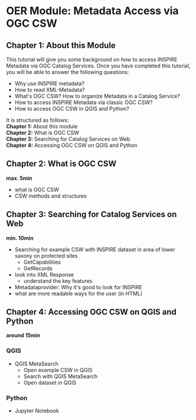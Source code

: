 # OER Module: Metadata Access via OGC CSW
## Chapter 1: About this Module
This tutorial will give you some background on how to access INSPIRE Metadata via OGC Catalog Services. Once you have completed this tutorial, you will be able to answer the following questions:

* Why use INSPIRE metadata?
* How to read XML-Metadata?
* What's OGC CSW? How to organize Metadata in a Catalog Service?
* How to access INSPIRE Metadata via classic OGC CSW?
* How to access OGC CSW in QGIS and Python?

It is structured as follows:  
__Chapter 1:__ About this module  
__Chapter 2:__ What is OGC CSW  
__Chapter 3:__ Searching for Catalog Services on Web  
__Chapter 4:__ Accessing OGC CSW on QGIS and Python  
  
## Chapter 2: What is OGC CSW
__max. 5min__
  * what is OGC CSW
  * CSW methods and structures
## Chapter 3: Searching for Catalog Services on Web
__min. 10min__
  * Searching for example CSW with INSPIRE dataset in area of lower saxony on protected sites
    * GetCapabilities 
    * GetRecords
  * look into XML Response
    * understand the key features
  * Metadataprovider: Why it's good to look for INSPIRE
  * what are more readable ways for the user (in HTML)
## Chapter 4: Accessing OGC CSW on QGIS and Python  
__around 15min__
  ### QGIS  
  * QGIS MetaSearch  
    * Open example CSW in QGIS 
    * Search with QGIS MetaSearch  
    * Open dataset in QGIS  
  ### Python
  * Jupyter Notebook 
